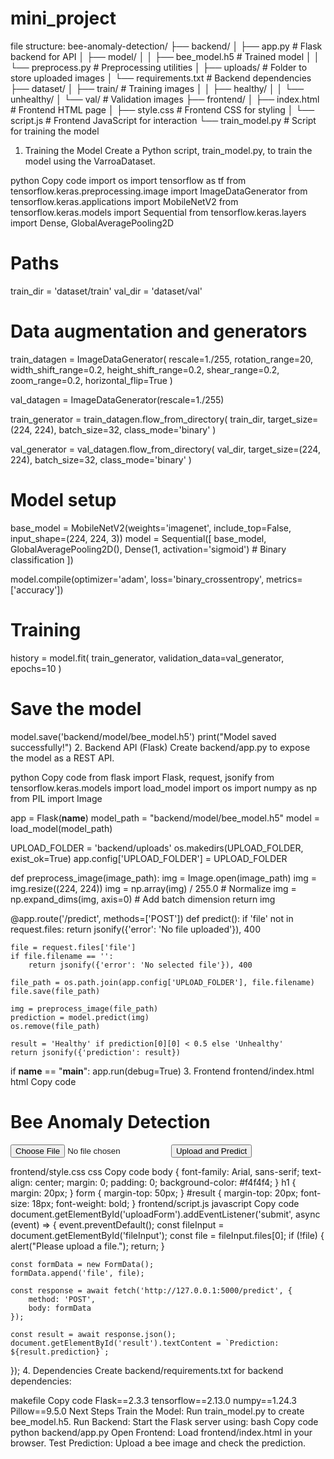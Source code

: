 # mini_project

file structure:
bee-anomaly-detection/
├── backend/
│   ├── app.py             # Flask backend for API
│   ├── model/
│   │   ├── bee_model.h5   # Trained model
│   │   └── preprocess.py  # Preprocessing utilities
│   ├── uploads/           # Folder to store uploaded images
│   └── requirements.txt   # Backend dependencies
├── dataset/
│   ├── train/             # Training images
│   │   ├── healthy/
│   │   └── unhealthy/
│   └── val/               # Validation images
├── frontend/
│   ├── index.html         # Frontend HTML page
│   ├── style.css          # Frontend CSS for styling
│   └── script.js          # Frontend JavaScript for interaction
└── train_model.py         # Script for training the model

1. Training the Model
Create a Python script, train_model.py, to train the model using the VarroaDataset.

python
Copy code
import os
import tensorflow as tf
from tensorflow.keras.preprocessing.image import ImageDataGenerator
from tensorflow.keras.applications import MobileNetV2
from tensorflow.keras.models import Sequential
from tensorflow.keras.layers import Dense, GlobalAveragePooling2D

# Paths
train_dir = 'dataset/train'
val_dir = 'dataset/val'

# Data augmentation and generators
train_datagen = ImageDataGenerator(
    rescale=1./255,
    rotation_range=20,
    width_shift_range=0.2,
    height_shift_range=0.2,
    shear_range=0.2,
    zoom_range=0.2,
    horizontal_flip=True
)

val_datagen = ImageDataGenerator(rescale=1./255)

train_generator = train_datagen.flow_from_directory(
    train_dir,
    target_size=(224, 224),
    batch_size=32,
    class_mode='binary'
)

val_generator = val_datagen.flow_from_directory(
    val_dir,
    target_size=(224, 224),
    batch_size=32,
    class_mode='binary'
)

# Model setup
base_model = MobileNetV2(weights='imagenet', include_top=False, input_shape=(224, 224, 3))
model = Sequential([
    base_model,
    GlobalAveragePooling2D(),
    Dense(1, activation='sigmoid')  # Binary classification
])

model.compile(optimizer='adam', loss='binary_crossentropy', metrics=['accuracy'])

# Training
history = model.fit(
    train_generator,
    validation_data=val_generator,
    epochs=10
)

# Save the model
model.save('backend/model/bee_model.h5')
print("Model saved successfully!")
2. Backend API (Flask)
Create backend/app.py to expose the model as a REST API.

python
Copy code
from flask import Flask, request, jsonify
from tensorflow.keras.models import load_model
import os
import numpy as np
from PIL import Image

app = Flask(__name__)
model_path = "backend/model/bee_model.h5"
model = load_model(model_path)

UPLOAD_FOLDER = 'backend/uploads'
os.makedirs(UPLOAD_FOLDER, exist_ok=True)
app.config['UPLOAD_FOLDER'] = UPLOAD_FOLDER

def preprocess_image(image_path):
    img = Image.open(image_path)
    img = img.resize((224, 224))
    img = np.array(img) / 255.0  # Normalize
    img = np.expand_dims(img, axis=0)  # Add batch dimension
    return img

@app.route('/predict', methods=['POST'])
def predict():
    if 'file' not in request.files:
        return jsonify({'error': 'No file uploaded'}), 400

    file = request.files['file']
    if file.filename == '':
        return jsonify({'error': 'No selected file'}), 400

    file_path = os.path.join(app.config['UPLOAD_FOLDER'], file.filename)
    file.save(file_path)

    img = preprocess_image(file_path)
    prediction = model.predict(img)
    os.remove(file_path)

    result = 'Healthy' if prediction[0][0] < 0.5 else 'Unhealthy'
    return jsonify({'prediction': result})

if __name__ == "__main__":
    app.run(debug=True)
3. Frontend
frontend/index.html
html
Copy code
<!DOCTYPE html>
<html lang="en">
<head>
    <meta charset="UTF-8">
    <meta name="viewport" content="width=device-width, initial-scale=1.0">
    <link rel="stylesheet" href="style.css">
    <title>Bee Anomaly Detection</title>
</head>
<body>
    <h1>Bee Anomaly Detection</h1>
    <form id="uploadForm">
        <input type="file" id="fileInput" name="file" accept="image/*" required>
        <button type="submit">Upload and Predict</button>
    </form>
    <p id="result"></p>
    <script src="script.js"></script>
</body>
</html>
frontend/style.css
css
Copy code
body {
    font-family: Arial, sans-serif;
    text-align: center;
    margin: 0;
    padding: 0;
    background-color: #f4f4f4;
}
h1 {
    margin: 20px;
}
form {
    margin-top: 50px;
}
#result {
    margin-top: 20px;
    font-size: 18px;
    font-weight: bold;
}
frontend/script.js
javascript
Copy code
document.getElementById('uploadForm').addEventListener('submit', async (event) => {
    event.preventDefault();
    const fileInput = document.getElementById('fileInput');
    const file = fileInput.files[0];
    if (!file) {
        alert("Please upload a file.");
        return;
    }

    const formData = new FormData();
    formData.append('file', file);

    const response = await fetch('http://127.0.0.1:5000/predict', {
        method: 'POST',
        body: formData
    });

    const result = await response.json();
    document.getElementById('result').textContent = `Prediction: ${result.prediction}`;
});
4. Dependencies
Create backend/requirements.txt for backend dependencies:

makefile
Copy code
Flask==2.3.3
tensorflow==2.13.0
numpy==1.24.3
Pillow==9.5.0
Next Steps
Train the Model: Run train_model.py to create bee_model.h5.
Run Backend: Start the Flask server using:
bash
Copy code
python backend/app.py
Open Frontend: Load frontend/index.html in your browser.
Test Prediction: Upload a bee image and check the prediction.
